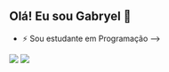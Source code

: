 ## Olá! Eu sou Gabryel 👋

- ⚡ Sou estudante em Programação
-->
<picture>
  <source
    srcset="https://github-readme-stats.vercel.app/api?username=anuraghazra&show_icons=true&theme=dark"
    media="(prefers-color-scheme: dark)"
  />
  <source
    srcset="https://github-readme-stats.vercel.app/api?username=anuraghazra&show_icons=true"
    media="(prefers-color-scheme: light), (prefers-color-scheme: no-preference)"
  />
  <img src="https://github-readme-stats.vercel.app/api?username=anuraghazra&show_icons=true" />
  <img src="https://github-readme-stats.vercel.app/api/top-langs/?username=anuraghazra&layout=compact" >
</picture>

